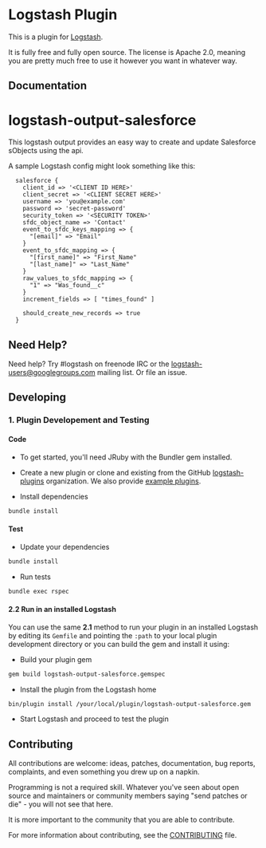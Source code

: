 # Logstash Plugin

This is a plugin for [Logstash](https://github.com/elasticsearch/logstash).

It is fully free and fully open source. The license is Apache 2.0, meaning you are pretty much free to use it however you want in whatever way.

## Documentation

logstash-output-salesforce
==========================

This logstash output provides an easy way to create and update Salesforce sObjects using the api.

A sample Logstash config might look something like this:

```
  salesforce {
    client_id => '<CLIENT ID HERE>'
    client_secret => '<CLIENT SECRET HERE>'
    username => 'you@example.com'
    password => 'secret-password'
    security_token => '<SECURITY TOKEN>'
    sfdc_object_name => 'Contact'
    event_to_sfdc_keys_mapping => {
      "[email]" => "Email"
    }
    event_to_sfdc_mapping => {
      "[first_name]" => "First_Name"
      "[last_name]" => "Last_Name"
    }
    raw_values_to_sfdc_mapping => {
      "1" => "Was_found__c"
    }
    increment_fields => [ "times_found" ]

    should_create_new_records => true
  }
```

## Need Help?

Need help? Try #logstash on freenode IRC or the logstash-users@googlegroups.com mailing list. Or file an issue.

## Developing

### 1. Plugin Developement and Testing

#### Code
- To get started, you'll need JRuby with the Bundler gem installed.

- Create a new plugin or clone and existing from the GitHub [logstash-plugins](https://github.com/logstash-plugins) organization. We also provide [example plugins](https://github.com/logstash-plugins?query=example).

- Install dependencies
```sh
bundle install
```

#### Test

- Update your dependencies

```sh
bundle install
```

- Run tests

```sh
bundle exec rspec
```

#### 2.2 Run in an installed Logstash

You can use the same **2.1** method to run your plugin in an installed Logstash by editing its `Gemfile` and pointing the `:path` to your local plugin development directory or you can build the gem and install it using:

- Build your plugin gem
```sh
gem build logstash-output-salesforce.gemspec
```
- Install the plugin from the Logstash home
```sh
bin/plugin install /your/local/plugin/logstash-output-salesforce.gem
```
- Start Logstash and proceed to test the plugin

## Contributing

All contributions are welcome: ideas, patches, documentation, bug reports, complaints, and even something you drew up on a napkin.

Programming is not a required skill. Whatever you've seen about open source and maintainers or community members  saying "send patches or die" - you will not see that here.

It is more important to the community that you are able to contribute.

For more information about contributing, see the [CONTRIBUTING](https://github.com/elasticsearch/logstash/blob/master/CONTRIBUTING.md) file.
